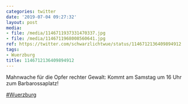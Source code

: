 ```yaml
---
categories: twitter
date: '2019-07-04 09:27:32'
layout: post
media:
- file: /media/1146711937331470337.jpg
- file: /media/1146711968008560641.jpg
ref: https://twitter.com/schwarzlichtwue/status/1146712136409894912
tags:
- Wuerzburg
title: 1146712136409894912
---
```

Mahnwache für die Opfer rechter Gewalt: Kommt am Samstag um 16 Uhr zum Barbarossaplatz!

[#Wuerzburg](/t/wuerzburg)  